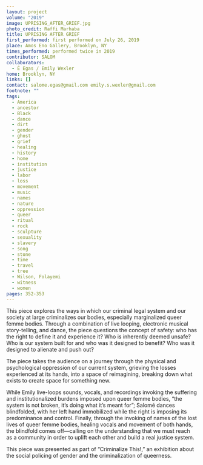 ```yaml
---
layout: project
volume: "2019"
image: UPRISING_AFTER_GRIEF.jpg
photo_credit: Raffi Marhaba
title: UPRISING AFTER GRIEF
first_performed: first performed on July 26, 2019
place: Amos Eno Gallery, Brooklyn, NY
times_performed: performed twice in 2019
contributor: SALOM
collaborators:
  - É Egas / Emily Wexler
home: Brooklyn, NY
links: []
contact: salome.egas@gmail.com emily.s.wexler@gmail.com
footnote: ""
tags:
  - America
  - ancestor
  - Black
  - dance
  - dirt
  - gender
  - ghost
  - grief
  - healing
  - history
  - home
  - institution
  - justice
  - labor
  - loss
  - movement
  - music
  - names
  - nature
  - oppression
  - queer
  - ritual
  - rock
  - sculpture
  - sexuality
  - slavery
  - song
  - stone
  - time
  - travel
  - tree
  - Wilson, Folayemi
  - witness
  - women
pages: 352-353
---
```


This piece explores the ways in which our criminal legal system and our society at large criminalizes our bodies, especially marginalized queer femme bodies. Through a combination of live looping, electronic musical story-telling, and dance, the piece questions the concept of safety: who has the right to define it and experience it? Who is inherently deemed unsafe? Who is our system built for and who was it designed to benefit? Who was it designed to alienate and push out?

The piece takes the audience on a journey through the physical and psychological oppression of our current system, grieving the losses experienced at its hands, into a space of reimagining, breaking down what exists to create space for something new.

While Emily live-loops sounds, vocals, and recordings invoking the suffering and institutionalized burdens imposed upon queer femme bodies, “the system is not broken, it’s doing what it’s meant for”; Salomé dances blindfolded, with her left hand immobilized while the right is imposing its predominance and control. Finally, through the invoking of names of the lost lives of queer femme bodies, healing vocals and movement of both hands, the blindfold comes off—calling on the understanding that we must reach as a community in order to uplift each other and build a real justice system.

This piece was presented as part of “Criminalize This!,” an exhibition about the social policing of gender and the criminalization of queerness.
